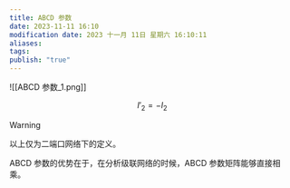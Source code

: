 ```yaml
---
title: ABCD 参数
date: 2023-11-11 16:10
modification date: 2023 十一月 11日 星期六 16:10:11
aliases: 
tags: 
publish: "true"
---
```


![[ABCD 参数_1.png]]

$$
I'_{2}=-I_{2}
$$

>[!warning]
>以上仅为二端口网络下的定义。

ABCD 参数的优势在于，在分析级联网络的时候，ABCD 参数矩阵能够直接相乘。
